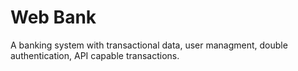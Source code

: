 # Web Bank
A banking system with transactional data, user managment, double authentication, API capable transactions.
